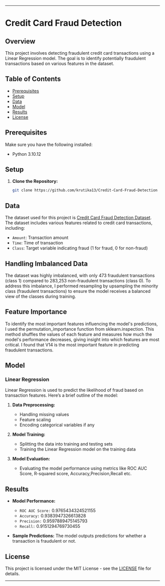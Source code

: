 

---

# Credit Card Fraud Detection

## Overview

This project involves detecting fraudulent credit card transactions using a Linear Regression model. The goal is to identify potentially fraudulent transactions based on various features in the dataset.

## Table of Contents

- [Prerequisites](#prerequisites)
- [Setup](#setup)
- [Data](#data)
- [Model](#model)
- [Results](#results)
- [License](#license)

## Prerequisites

Make sure you have the following installed:
- Python 3.10.12


## Setup

1. **Clone the Repository:**
   ```bash
   git clone https://github.com/krutika13/Credit-Card-Fraud-Detection
   
   ```

  

## Data

The dataset used for this project is [Credit Card Fraud Detection Dataset]([https://www.kaggle.com/datasets?search=credit+card+fraud](https://www.kaggle.com/datasets/mlg-ulb/creditcardfraud/data)). The dataset includes various features related to credit card transactions, including:

- `Amount`: Transaction amount
- `Time`: Time of transaction
- `Class`: Target variable indicating fraud (1 for fraud, 0 for non-fraud)
## Handling Imbalanced Data

The dataset was highly imbalanced, with only 473 fraudulent transactions (class 1) compared to 283,253 non-fraudulent transactions (class 0). To address this imbalance, I performed resampling by upsampling the minority class (fraudulent transactions) to ensure the model receives a balanced view of the classes during training.
## Feature Importance

To identify the most important features influencing the model's predictions, I used the permutation_importance function from sklearn.inspection. This method shuffles the values of each feature and measures how much the model's performance decreases, giving insight into which features are most critical.
I found that V14 is the most important feature in predicting fraudulent transactions.

## Model

### Linear Regression

Linear Regression is used to predict the likelihood of fraud based on transaction features. Here’s a brief outline of the model:

1. **Data Preprocessing:**
   - Handling missing values
   - Feature scaling
   - Encoding categorical variables if any

2. **Model Training:**
   - Splitting the data into training and testing sets
   - Training the Linear Regression model on the training data

3. **Model Evaluation:**
   - Evaluating the model performance using metrics like ROC AUC Score, R-squared score, Accuracy,Precision,Recall etc.




## Results

- **Model Performance:**
  - `ROC AUC Score:` 0.9765434324521155
  - `Accuracy:` 0.9383947326613828
  - `Precision:` 0.9597889475145793
  - `Recall:` 0.9151294769730455

- **Sample Predictions:**
  The model outputs predictions for whether a transaction is fraudulent or not.

## License

This project is licensed under the MIT License - see the [LICENSE](LICENSE) file for details.

---

